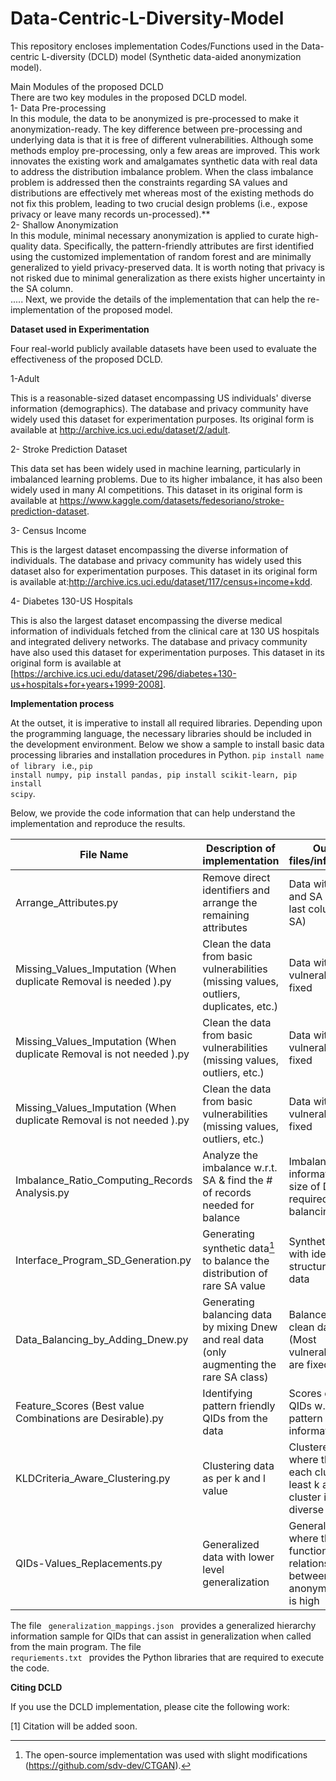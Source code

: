 # Data-Centric-L-Diversity-Model

This repository encloses implementation Codes/Functions used in the Data-centric L-diversity (DCLD) model (Synthetic data-aided anonymization model).

Main Modules of the proposed DCLD 
<br>
There are two key modules in the proposed DCLD model.
<br>
1- Data Pre-processing
<br>
In this module, the data to be anonymized is pre-processed to make it anonymization-ready. The key difference between pre-processing and underlying data is that it is free of different vulnerabilities. Although some methods employ pre-processing, only a few areas are improved. This work innovates the existing work and amalgamates synthetic data with real data to address the distribution imbalance problem. When the class imbalance problem is addressed then the constraints regarding SA values and distributions are effectively met whereas most of the existing methods do not fix this problem, leading to two crucial design problems (i.e., expose privacy or leave many records un-processed).**
<br>
2- Shallow Anonymization
<br>
In this module, minimal necessary anonymization is applied to curate high-quality data. Specifically, the pattern-friendly attributes are first identified using the customized implementation of random forest and are minimally generalized to yield privacy-preserved data. It is worth noting that privacy is not risked due to minimal generalization as there exists higher uncertainty in the SA column.
<br>
.....
Next, we provide the details of the implementation that can help the re-implementation of the proposed model.

**Dataset used in Experimentation**

Four real-world publicly available datasets have been used to evaluate the effectiveness of the proposed DCLD.

1-Adult

This is a reasonable-sized dataset encompassing US individuals' diverse information (demographics). The database and privacy community have widely used this dataset for experimentation purposes. Its original form is available at http://archive.ics.uci.edu/dataset/2/adult. 

2- Stroke Prediction Dataset

This data set has been widely used in machine learning, particularly in imbalanced learning problems. Due to its higher imbalance, it has also been widely used in many AI competitions. This dataset in its original form is available at https://www.kaggle.com/datasets/fedesoriano/stroke-prediction-dataset. 

3- Census Income

This is the largest dataset encompassing the diverse information of individuals. The database and privacy community has widely used this dataset also for experimentation purposes. This dataset in its original form is available at:http://archive.ics.uci.edu/dataset/117/census+income+kdd. 

4- Diabetes 130-US Hospitals

This is also the largest dataset encompassing the diverse medical information of individuals fetched from the clinical care at 130 US hospitals and integrated delivery networks. The database and privacy community have also used this dataset for experimentation purposes. This dataset in its original form is available at [https://archive.ics.uci.edu/dataset/296/diabetes+130-us+hospitals+for+years+1999-2008].

**Implementation process**


At the outset, it is imperative to install all required libraries. Depending upon the programming language, the necessary libraries should be included in the development environment.
Below we show a sample to install basic data processing libraries and installation procedures in Python.
<code>pip install name of library </code> i.e., <code>pip install numpy, pip install pandas, pip install scikit-learn, pip install scipy</code>.

Below, we provide the code information that can help understand the implementation and reproduce the results.

| File Name | Description of implementation | Output files/information
| ------------- | ------------- | ------------- |
| Arrange_Attributes.py  | Remove direct identifiers and arrange the remaining attributes  | Data with QIDs and SA only (The last column is SA)  |
| Missing_Values_Imputation (When duplicate Removal is needed ).py  | Clean the data from basic vulnerabilities (missing values, outliers, duplicates, etc.)  |Data with basic vulnerabilities fixed  |
| Missing_Values_Imputation (When duplicate Removal is not needed ).py  | Clean the data from basic vulnerabilities (missing values, outliers, etc.)  |Data with basic vulnerabilities fixed   |
| Missing_Values_Imputation (When duplicate Removal is not needed ).py  | Clean the data from basic vulnerabilities (missing values, outliers, etc.)  |Data with basic vulnerabilities fixed   |
| Imbalance_Ratio_Computing_Records Analysis.py  | Analyze the imbalance w.r.t. SA & find the # of records needed for balance  |Imbalance ratio information, and size of Dnew required for data balancing  |
| Interface_Program_SD_Generation.py  | Generating synthetic data[^1] to balance the distribution of rare SA value  | Synthetic data with identical structure to real data  |
| Data_Balancing_by_Adding_Dnew.py  | Generating balancing data by mixing Dnew and real data (only augmenting the rare SA class)  | Balanced and clean dataset (Most vulnerabilities are fixed)  |
| Feature_Scores  (Best value Combinations are Desirable).py  | Identifying pattern friendly QIDs from the data  | Scores of the QIDs w.r.t. pattern information  |
| KLDCriteria_Aware_Clustering.py  | Clustering data as per k and l value  | Clustered data where the size of each cluster is at least k and every cluster is 2-diverse  |
| QIDs-Values_Replacements.py  |Generalized data with lower level generalization | Generalized data where the functional relationship between real and anonymized data is high |

[^1]: The open-source implementation was used with slight modifications (https://github.com/sdv-dev/CTGAN).

The file <code> generalization_mappings.json </code>  provides a generalized hierarchy information sample for QIDs that can assist in generalization when called from the main program. The file <code> requriements.txt </code>  provides the Python libraries that are required to execute the code.

**Citing DCLD**

If you use the DCLD implementation, please cite the following work:

[1] Citation will be added soon.

